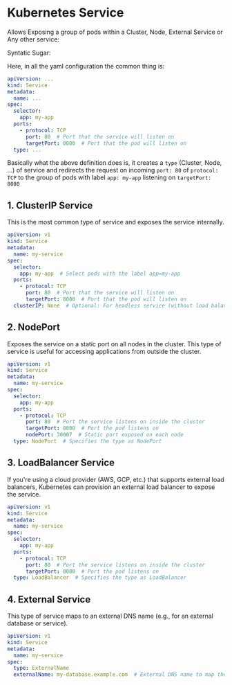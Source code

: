 # Kubernetes Service 
Allows Exposing a group of pods within a Cluster, Node, External Service or Any other service:

Syntatic Sugar:

Here, in all the yaml configuration the common thing is:

```yaml
apiVersion: ...
kind: Service
metadata:
  name: ...
spec:
  selector:
    app: my-app 
  ports:
    - protocol: TCP
      port: 80  # Port that the service will listen on
      targetPort: 8080  # Port that the pod will listen on
  type: ...
```
Basically what the above definition does is, it creates a ``type`` (Cluster, Node, ...) of service and 
redirects the request on incoming ``port: 80`` of ``protocol: TCP`` to the group of pods with label ``app: my-app`` listening on ``targetPort: 8080``

## 1. ClusterIP Service

This is the most common type of service and exposes the service internally.

```yaml
apiVersion: v1
kind: Service
metadata:
  name: my-service
spec:
  selector:
    app: my-app  # Select pods with the label app=my-app
  ports:
    - protocol: TCP
      port: 80  # Port that the service will listen on
      targetPort: 8080  # Port that the pod will listen on
  clusterIP: None  # Optional: For headless service (without load balancer)
```

## 2. NodePort

Exposes the service on a static port on all nodes in the cluster. This type of service is useful for accessing applications from outside the cluster.

```yaml
apiVersion: v1
kind: Service
metadata:
  name: my-service
spec:
  selector:
    app: my-app
  ports:
    - protocol: TCP
      port: 80  # Port the service listens on inside the cluster
      targetPort: 8080  # Port the pod listens on
      nodePort: 30007  # Static port exposed on each node
  type: NodePort  # Specifies the type as NodePort
```

## 3. LoadBalancer Service

If you're using a cloud provider (AWS, GCP, etc.) that supports external load balancers, Kubernetes can provision an external load balancer to expose the service.

```yaml
apiVersion: v1
kind: Service
metadata:
  name: my-service
spec:
  selector:
    app: my-app
  ports:
    - protocol: TCP
      port: 80  # Port the service listens on inside the cluster
      targetPort: 8080  # Port the pod listens on
  type: LoadBalancer  # Specifies the type as LoadBalancer
```

## 4. External Service

This type of service maps to an external DNS name (e.g., for an external database or service).

```yaml
apiVersion: v1
kind: Service
metadata:
  name: my-service
spec:
  type: ExternalName
  externalName: my-database.example.com  # External DNS name to map the service to
```

